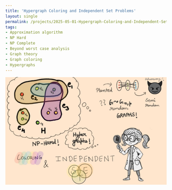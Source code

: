 ```yaml
---
title: 'Hypergraph Coloring and Independent Set Problems'
layout: single
permalink: /projects/2025-05-01-Hypergraph-Coloring-and-Independent-Set-Problems
tags:
- Approximation algorithm
- NP Hard
- NP Complete
- Beyond worst case analysis
- Graph theory
- Graph coloring
- Hypergraphs
---
```

<img src="/images/project_images/MSthesis.jpg" alt="Master's Thesis" width="600"/>

